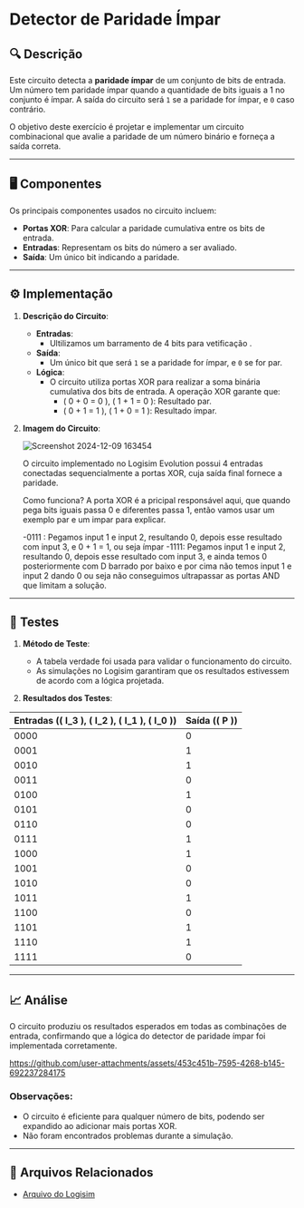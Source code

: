 # Detector de Paridade Ímpar 

## 🔍 Descrição

Este circuito detecta a **paridade ímpar** de um conjunto de bits de entrada. Um número tem paridade ímpar quando a quantidade de bits iguais a 1 no conjunto é ímpar. A saída do circuito será `1` se a paridade for ímpar, e `0` caso contrário.

O objetivo deste exercício é projetar e implementar um circuito combinacional que avalie a paridade de um número binário e forneça a saída correta.

---

## 🖥️ Componentes

Os principais componentes usados no circuito incluem:
- **Portas XOR**: Para calcular a paridade cumulativa entre os bits de entrada.
- **Entradas**: Representam os bits do número a ser avaliado.
- **Saída**: Um único bit indicando a paridade.

---

## ⚙️ Implementação

1. **Descrição do Circuito**:

   - **Entradas**:
     - Ultilizamos um barramento de 4 bits para vetificação .
   - **Saída**:
     - Um único bit que será `1` se a paridade for ímpar, e `0` se for par.
   - **Lógica**:
     - O circuito utiliza portas XOR para realizar a soma binária cumulativa dos bits de entrada. A operação XOR garante que:
       - \( 0 + 0 = 0 \), \( 1 + 1 = 0 \): Resultado par.
       - \( 0 + 1 = 1 \), \( 1 + 0 = 1 \): Resultado ímpar.

2. **Imagem do Circuito**:

   ![Screenshot 2024-12-09 163454](https://github.com/user-attachments/assets/ee405520-d638-45d1-ab1f-a9030d032c1d)


   O circuito implementado no Logisim Evolution possui 4 entradas conectadas sequencialmente a portas XOR, cuja saída final fornece a paridade.

   Como funciona?
   A porta XOR é a pricipal responsável aqui, que quando pega bits iguais passa 0 e diferentes passa 1, então vamos usar um exemplo par e um impar para explicar.

   -0111 :
      Pegamos input 1 e input 2, resultando 0, depois esse resultado com input 3, e 0 + 1 = 1, ou seja ímpar
   -1111:
       Pegamos input 1 e input 2, resultando 0, depois esse resultado com input 3, e ainda temos 0 posteriormente com D barrado por baixo e por cima não temos input 1 e input 2 dando 0 ou seja não conseguimos ultrapassar as portas AND que limitam a solução.

---

## 🔬 Testes

1. **Método de Teste**:

   - A tabela verdade foi usada para validar o funcionamento do circuito.
   - As simulações no Logisim garantiram que os resultados estivessem de acordo com a lógica projetada.

2. **Resultados dos Testes**:

| Entradas (\( I_3 \), \( I_2 \), \( I_1 \), \( I_0 \)) | Saída (\( P \)) |
|------------------------------------------------------|-----------------|
| 0000                                                 | 0               |
| 0001                                                 | 1               |
| 0010                                                 | 1               |
| 0011                                                 | 0               |
| 0100                                                 | 1               |
| 0101                                                 | 0               |
| 0110                                                 | 0               |
| 0111                                                 | 1               |
| 1000                                                 | 1               |
| 1001                                                 | 0               |
| 1010                                                 | 0               |
| 1011                                                 | 1               |
| 1100                                                 | 0               |
| 1101                                                 | 1               |
| 1110                                                 | 1               |
| 1111                                                 | 0               |

---

## 📈 Análise

O circuito produziu os resultados esperados em todas as combinações de entrada, confirmando que a lógica do detector de paridade ímpar foi implementada corretamente. 

https://github.com/user-attachments/assets/453c451b-7595-4268-b145-692237284175


### Observações:
- O circuito é eficiente para qualquer número de bits, podendo ser expandido ao adicionar mais portas XOR.
- Não foram encontrados problemas durante a simulação.

---

## 📂 Arquivos Relacionados

- [Arquivo do Logisim](../src/detector_paridade_impar.circ)
